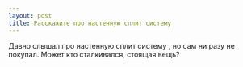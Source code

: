 ```yaml
---
layout: post 
title: Расскажите про настенную сплит систему 
--- 
```

Давно слышал про настенную сплит систему , но сам ни разу не покупал. Может кто сталкивался, стоящая вещь?